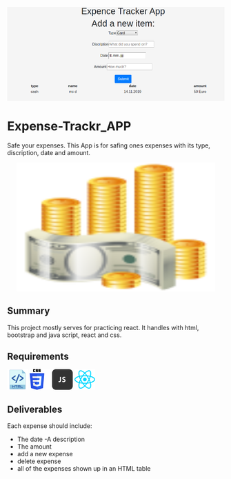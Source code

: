 ![Expense Tracker App](https://github.com/benjaminheine/Expense_Tracker/blob/master/ExpenseTrackerApp.png)
# Expense-Trackr_APP
Safe your expenses. This App is for safing ones expenses with its type, discription, date and amount.
<p align="center">
  <img width="460" height="300" src="https://github.com/benjaminheine/Expense_Tracker/blob/master/money_dollar_cash_coins_riches_wealth_icon-icons.com_53585.png">
</p>

## Summary
This project mostly serves for practicing react. 
It handles with html, bootstrap and java script, react and css.
## Requirements

![Expense Tracker App](https://github.com/benjaminheine/Expense_Tracker/blob/master/icon_html_256_30059.png) ![](https://github.com/benjaminheine/Expense_Tracker/blob/master/css.png) ![](https://github.com/benjaminheine/Expense_Tracker/blob/master/js_3720.png) ![](https://github.com/benjaminheine/Expense_Tracker/blob/master/react.png)

## Deliverables
Each expense should include:
- The date
-A description
- The amount
- add a new expense
- delete expense
- all of the expenses shown up in an HTML table
